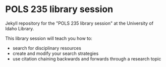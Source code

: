 # POLS 235 library session

Jekyll repository for the "POLS 235 library session" at the University of Idaho Library.

<link to repository>

This library session will teach you how to:
- search for disciplinary resources
- create and modify your search strategies
- use citation chaining backwards and forwards through a research topic
